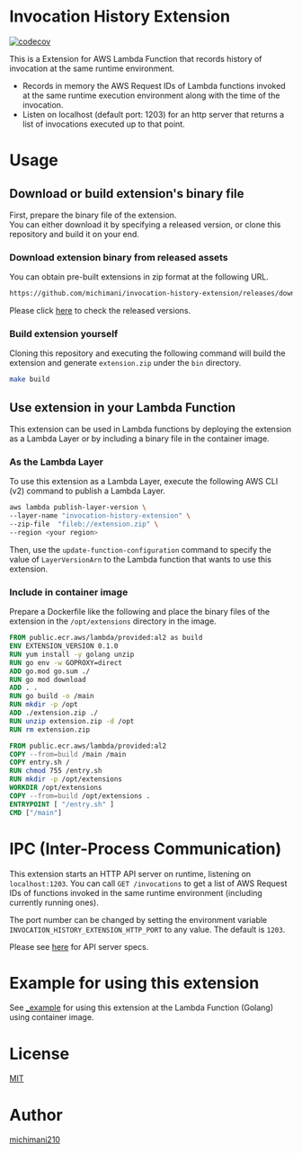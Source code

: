 Invocation History Extension
===

[![codecov](https://codecov.io/gh/michimani/invocation-history-extension/branch/main/graph/badge.svg?token=6TB4W4ZUJ0)](https://codecov.io/gh/michimani/invocation-history-extension)

This is a Extension for AWS Lambda Function that records history of invocation at the same runtime environment.

- Records in memory the AWS Request IDs of Lambda functions invoked at the same runtime execution environment along with the time of the invocation.
- Listen on localhost (default port: 1203) for an http server that returns a list of invocations executed up to that point.

# Usage

## Download or build extension's binary file

First, prepare the binary file of the extension.  
You can either download it by specifying a released version, or clone this repository and build it on your end.

### Download extension binary from released assets

You can obtain pre-built extensions in zip format at the following URL.

```bash
https://github.com/michimani/invocation-history-extension/releases/download/${EXTENSION_VERSION}/extension.zip
```

Please click [here](https://github.com/michimani/invocation-history-extension/releases) to check the released versions.

### Build extension yourself

Cloning this repository and executing the following command will build the extension and generate `extension.zip` under the `bin` directory.

```bash
make build
```

## Use extension in your Lambda Function

This extension can be used in Lambda functions by deploying the extension as a Lambda Layer or by including a binary file in the container image.

### As the Lambda Layer

To use this extension as a Lambda Layer, execute the following AWS CLI (v2) command to publish a Lambda Layer.

```bash
aws lambda publish-layer-version \
--layer-name "invocation-history-extension" \
--zip-file  "fileb://extension.zip" \
--region <your region>
```

Then, use the `update-function-configuration` command to specify the value of `LayerVersionArn` to the Lambda function that wants to use this extension.

### Include in container image

Prepare a Dockerfile like the following and place the binary files of the extension in the `/opt/extensions` directory in the image.

```dockerfile
FROM public.ecr.aws/lambda/provided:al2 as build
ENV EXTENSION_VERSION 0.1.0
RUN yum install -y golang unzip
RUN go env -w GOPROXY=direct
ADD go.mod go.sum ./
RUN go mod download
ADD . .
RUN go build -o /main
RUN mkdir -p /opt
ADD ./extension.zip ./
RUN unzip extension.zip -d /opt
RUN rm extension.zip

FROM public.ecr.aws/lambda/provided:al2
COPY --from=build /main /main
COPY entry.sh /
RUN chmod 755 /entry.sh
RUN mkdir -p /opt/extensions
WORKDIR /opt/extensions
COPY --from=build /opt/extensions .
ENTRYPOINT [ "/entry.sh" ]
CMD ["/main"]
```

# IPC (Inter-Process Communication)

This extension starts an HTTP API server on runtime, listening on `localhost:1203`. You can call `GET /invocations` to get a list of AWS Request IDs of functions invoked in the same runtime environment (including currently running ones).

The port number can be changed by setting the environment variable `INVOCATION_HISTORY_EXTENSION_HTTP_PORT` to any value. The default is `1203`.

Please see [here](https://github.com/michimani/invocation-history-extension/tree/main/docs/ipc.yaml) for API server specs.

# Example for using this extension

See [_example](https://github.com/michimani/invocation-history-extension/tree/main/_example) for using this extension at the Lambda Function (Golang) using container image.

# License

[MIT](https://github.com/michimani/aws-lambda-api-go/blob/main/LICENSE)

# Author

[michimani210](https://twitter.com/michimani210)